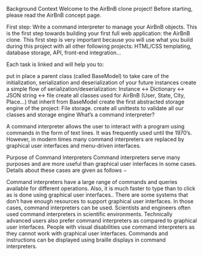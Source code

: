 Background Context
Welcome to the AirBnB clone project!
Before starting, please read the AirBnB concept page.

First step: Write a command interpreter to manage your AirBnB objects.
This is the first step towards building your first full web application: the AirBnB clone. This first step is very important because you will use what you build during this project with all other following projects: HTML/CSS templating, database storage, API, front-end integration…

Each task is linked and will help you to:

put in place a parent class (called BaseModel) to take care of the initialization, serialization and deserialization of your future instances
create a simple flow of serialization/deserialization: Instance <-> Dictionary <-> JSON string <-> file
create all classes used for AirBnB (User, State, City, Place…) that inherit from BaseModel
create the first abstracted storage engine of the project: File storage.
create all unittests to validate all our classes and storage engine
What’s a command interpreter?

A command interpreter allows the user to interact with a program using commands in the form of text lines. It was frequently used until the 1970’s. However, in modern times many command interpreters are replaced by graphical user interfaces and menu-driven interfaces.

Purpose of Command Interpreters
Command interpreters serve many purposes and are more useful than graphical user interfaces in some cases. Details about these cases are given as follows −

Command interpreters have a large range of commands and queries available for different operations. Also, it is much faster to type than to click as is done using graphical user interfaces..
There are some systems that don’t have enough resources to support graphical user interfaces. In those cases, command interpreters can be used.
Scientists and engineers often used command interpreters in scientific environments. Technically advanced users also prefer command interpreters as compared to graphical user interfaces.
People with visual disabilities use command interpreters as they cannot work with graphical user interfaces. Commands and instructions can be displayed using braille displays in command interpreters.
